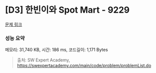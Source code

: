 # [D3] 한빈이와 Spot Mart - 9229 

[문제 링크](https://swexpertacademy.com/main/code/problem/problemDetail.do?contestProbId=AW8Wj7cqbY0DFAXN) 

### 성능 요약

메모리: 31,740 KB, 시간: 186 ms, 코드길이: 1,171 Bytes



> 출처: SW Expert Academy, https://swexpertacademy.com/main/code/problem/problemList.do